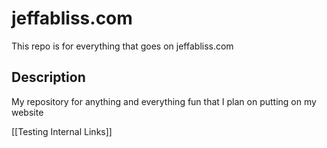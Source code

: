 # jeffabliss.com

This repo is for everything that goes on jeffabliss.com

## Description

My repository for anything and everything fun that I plan on putting on my website

[[Testing Internal Links]]
